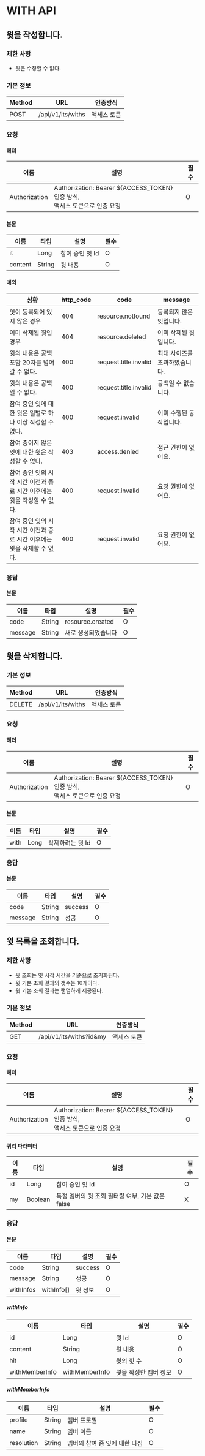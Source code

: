 # WITH API

## 윗을 작성합니다.

### 제한 사항

- 윗은 수정할 수 없다.

### 기본 정보

| Method | URL               | 인증방식   |
|--------|-------------------|--------|
| POST   | /api/v1/its/withs | 액세스 토큰 |

### 요청

#### 헤더

| 이름            | 설명                                                               | 필수 |
|---------------|------------------------------------------------------------------|----|
| Authorization | Authorization: Bearer ${ACCESS_TOKEN} 인증 방식, <br> 액세스 토큰으로 인증 요청 | O  |

#### 본문

| 이름      | 타입     | 설명         | 필수 |
|---------|--------|------------|----|
| it      | Long   | 참여 중인 잇 Id | O  |
| content | String | 윗 내용       | O  |

#### 예외

| 상황                                         | http_code | code                  | message          |
|--------------------------------------------|-----------|-----------------------|------------------|
| 잇이 등록되어 있지 않은 경우                           | 404       | resource.notfound     | 등록되지 않은 잇입니다.    |
| 이미 삭제된 윗인 경우                               | 404       | resource.deleted      | 이미 삭제된 윗입니다.     |
| 윗의 내용은 공백 포함 20자를 넘어갈 수 없다.                | 400       | request.title.invalid | 최대 사이즈를 초과하였습니다. |
| 윗의 내용은 공백 일 수 없다.                          | 400       | request.title.invalid | 공백일 수 없습니다.      |
| 참여 중인 잇에 대한 윗은 일별로 하나 이상 작성할 수 없다.         | 400       | request.invalid       | 이미 수행된 동작입니다.    |
| 참여 중이지 않은 잇에 대한 윗은 작성할 수 없다.               | 403       | access.denied         | 접근 권한이 없어요.      |
| 참여 중인 잇의 시작 시간 이전과 종료 시간 이후에는 윗을 작성할 수 없다. | 400       | request.invalid       | 요청 권한이 없어요.      |
| 참여 중인 잇의 시작 시간 이전과 종료 시간 이후에는 윗을 삭제할 수 없다. | 400       | request.invalid       | 요청 권한이 없어요.      |

### 응답

#### 본문

| 이름      | 타입     | 설명               | 필수 |
|---------|--------|------------------|----|
| code    | String | resource.created | O  |
| message | String | 새로 생성되었습니다       | O  |

## 윗을 삭제합니다.

### 기본 정보

| Method | URL               | 인증방식   |
|--------|-------------------|--------|
| DELETE | /api/v1/its/withs | 액세스 토큰 |

### 요청

#### 헤더

| 이름            | 설명                                                               | 필수 |
|---------------|------------------------------------------------------------------|----|
| Authorization | Authorization: Bearer ${ACCESS_TOKEN} 인증 방식, <br> 액세스 토큰으로 인증 요청 | O  |

#### 본문

| 이름   | 타입   | 설명         | 필수 |
|------|------|------------|----|
| with | Long | 삭제하려는 윗 Id | O  |

### 응답

#### 본문

| 이름      | 타입     | 설명      | 필수 |
|---------|--------|---------|----|
| code    | String | success | O  |
| message | String | 성공      | O  |

## 윗 목록을 조회합니다.

### 제한 사항

- 윗 조회는 잇 시작 시간을 기준으로 초기화된다.
- 윗 기본 조회 결과의 갯수는 10개이다.
- 윗 기본 조회 결과는 랜덤하게 제공된다.

### 기본 정보

| Method | URL                     | 인증방식   |
|--------|-------------------------|--------|
| GET    | /api/v1/its/withs?id&my | 액세스 토큰 |

### 요청

#### 헤더

| 이름            | 설명                                                               | 필수 |
|---------------|------------------------------------------------------------------|----|
| Authorization | Authorization: Bearer ${ACCESS_TOKEN} 인증 방식, <br> 액세스 토큰으로 인증 요청 | O  |

#### 쿼리 파라미터

| 이름 | 타입      | 설명                              | 필수 |
|----|---------|---------------------------------|----|
| id | Long    | 참여 중인 잇 Id                      | O  |
| my | Boolean | 특정 멤버의 윗 조회 필터링 여부, 기본 값은 false | X  |

### 응답

#### 본문

| 이름        | 타입         | 설명      | 필수 |
|-----------|------------|---------|----|
| code      | String     | success | O  |
| message   | String     | 성공      | O  |
| withInfos | withInfo[] | 윗 정보    | O  |

##### withInfo

| 이름             | 타입             | 설명           | 필수 |
|----------------|----------------|--------------|----|
| id             | Long           | 윗 Id         | O  |
| content        | String         | 윗 내용         | O  |
| hit            | Long           | 윗의 힛 수       | O  |
| withMemberInfo | withMemberInfo | 윗을 작성한 멤버 정보 | O  |

##### withMemberInfo

| 이름         | 타입     | 설명                | 필수 |
|------------|--------|-------------------|----|
| profile    | String | 멤버 프로필            | O  |
| name       | String | 멤버 이름             | O  |
| resolution | String | 멤버의 참여 중 잇에 대한 다짐 | O  |
